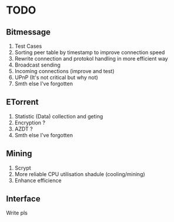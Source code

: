 TODO
====

Bitmessage
----------

1. Test Cases
2. Sorting peer table by timestamp to improve connection speed
3. Rewrite connection and protokol handling in more efficient way
4. Broadcast sending
5. Incoming connections (improve and test)
6. UPnP (It's not critical but why not)
7. Smth else I've forgotten

ETorrent
--------

1. Statistic (Data) collection and geting
2. Encryption ?
3. AZDT ?
4. Smth else I've forgotten

Mining
------

1. Scrypt
2. More reliable CPU utilisation shadule (cooling/mining)
3. Enhance efficience

Interface
---------

Write pls
